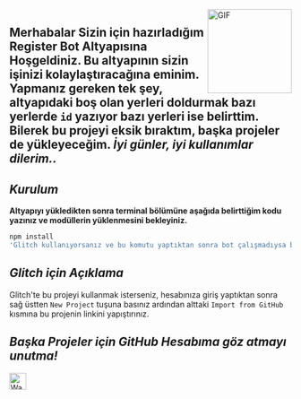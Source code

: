 <img align="right" height="150rem" alt="GIF" src="https://media4.giphy.com/media/RbDKaczqWovIugyJmW/200w.webp?cid=ecf05e47yrznhyd4w1cnwbe3hlilpmls3c0mrsymhdzmzp5z&rid=200w.webp" />


## Merhabalar Sizin için hazırladığım **Register Bot** Altyapısına Hoşgeldiniz. Bu altyapının sizin işinizi kolaylaştıracağına eminim. Yapmanız gereken tek şey, altyapıdaki **boş olan yerleri doldurmak** bazı yerlerde ```id``` yazıyor bazı yerleri ise **belirttim**. Bilerek bu projeyi eksik bıraktım, başka projeler de yükleyeceğim. *İyi günler, iyi kullanımlar dilerim..*

## <i> Kurulum </i>

**Altyapıyı yükledikten sonra terminal bölümüne aşağıda belirttiğim kodu yazınız ve modüllerin yüklenmesini bekleyiniz.**

```sh
npm install
'Glitch kullanıyorsanız ve bu komutu yaptıktan sonra bot çalışmadıysa bu kodu yazınız -> enable-pnpm
```

## <i> Glitch için Açıklama </i>

Glitch'te bu projeyi kullanmak isterseniz, hesabınıza giriş yaptıktan sonra sağ üstten ``New Project`` tuşuna basınız ardından alttaki ``Import from GitHub`` kısmına bu projenin linkini yapıştırınız.

## <i> Başka Projeler için GitHub Hesabıma göz atmayı unutma! </i>

<a href="https://discord.gg/csahjqM">
  <img align="left" alt="Wasty's Discord" width="30px" src="https://raw.githubusercontent.com/anuraghazra/anuraghazra/master/assets/discord-round.svg" />
</a>
